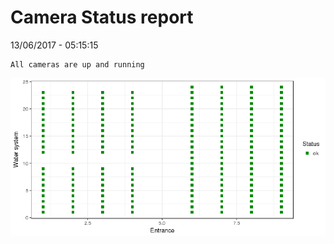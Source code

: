 Camera Status report
================
13/06/2017 - 05:15:15

    All cameras are up and running

![](camreport_files/figure-markdown_github/unnamed-chunk-2-1.png)
